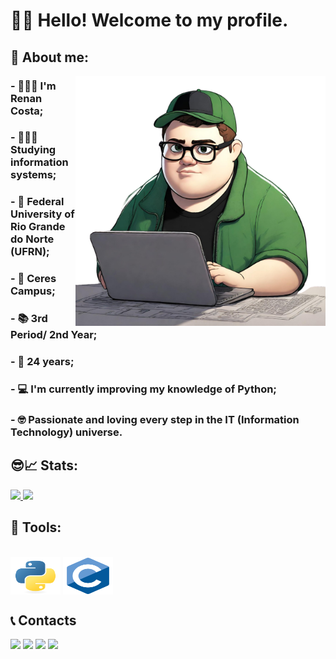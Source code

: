 # 👋🏻 **Hello! Welcome to my profile.**
## 🤔 **About me:**

<img src="img/MyPixel-removebg.png" min-width="400px" max-width="400px" width="400px" align="right" alt="Computador iuriCode">

### - 👨🏻‍💻 **I'm Renan Costa;**
### - 👨🏻‍🎓 **Studying information systems;**
### - 🏫 **Federal University of Rio Grande do Norte (UFRN);**
### - 🏫 **Ceres Campus;**
### - 📚 **3rd Period/ 2nd Year;**
### - 🎂 **24 years;**
### - 💻 **I'm currently improving my knowledge of Python;**
### - 🤓 **Passionate and loving every step in the IT (Information Technology) universe.**

## 😎📈 **Stats:**
<div>
    <a href="https://github.com/RenanCDev">
        <img height="180em" src="https://github-readme-stats-six-dun-38.vercel.app
&show_icons=true&title_color=44FF00&icon_color=44FF00&text_color=00FFFF&bg_color=000000&border_color=00FFFF&border"/>
        <img height="180em" src="https://github-readme-stats-six-dun-38.vercel.app
top-langs/?username=RenanCDev&layout=compact&show_icons=true&title_color=44FF00&icon_color=44FF00&text_color=00FFFF&bg_color=000000&border_color=00FFFF&border"/>
    </a>
</div>

## 🔧 **Tools:**
<div style="display: inline_block"><br>
    <img align="center" alt="Renan-Python" height="60" width="80" src="https://raw.githubusercontent.com/devicons/devicon/master/icons/python/python-original.svg">
    <img align="center" alt="Renan-C" height="60" width="80" src="https://github.com/devicons/devicon/blob/master/icons/c/c-original.svg">
</div>

## 📞 **Contacts**
<div> 
    <a href = "https://www.linkedin.com/in/renancdev" target="_blank"><img src="https://img.shields.io/badge/-LinkedIn-000000?style=for-the-badge&logo=linkedin&logoColor=44FF00" target="_blank"></a>
    <a href = "mailto:renan.costa.bsi@gmail.com"><img src="https://img.shields.io/badge/-Gmail-000000?style=for-the-badge&logo=gmail&logoColor=44FF00" target="_blank"></a>
    <a href = "https://www.instagram.com/renancdev_" target="_blank"><img src="https://img.shields.io/badge/-Instagram-000000?style=for-the-badge&logo=instagram&logoColor=44FF00" target="_blank"></a>
    <a href = "https://twitter.com/RenanCDev_" target="_blank"><img src="https://img.shields.io/badge/-Twitter-000000?style=for-the-badge&logo=twitter&logoColor=44FF00" target="_blank"></a>
</div>
